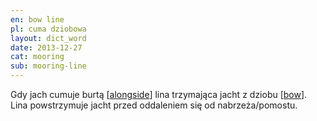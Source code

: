```yaml
---
en: bow line
pl: cuma dziobowa
layout: dict_word
date: 2013-12-27
cat: mooring
sub: mooring-line
---
```


Gdy jach cumuje burtą [[alongside](/dict/a/alongside/)] lina trzymająca jacht z dziobu [[bow](/dict/b/bow/)].  
Lina powstrzymuje jacht przed oddaleniem się od nabrzeża/pomostu.

